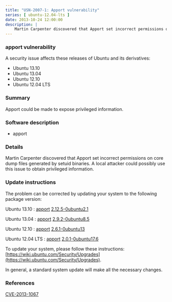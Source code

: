```yaml
---
title: "USN-2007-1: Apport vulnerability"
series: [ ubuntu-12.04-lts ]
date: 2013-10-24 12:00:00
description: |
    Martin Carpenter discovered that Apport set incorrect permissions on core dump files generated by setuid binaries. A local attacker could possibly use this issue to obtain privileged information. 
--- 
```

 
### apport vulnerability

A security issue affects these releases of Ubuntu and its derivatives:

* Ubuntu 13.10
* Ubuntu 13.04
* Ubuntu 12.10
* Ubuntu 12.04 LTS

### Summary

Apport could be made to expose privileged information. 

### Software description

* apport 

### Details

Martin Carpenter discovered that Apport set incorrect permissions on core dump files generated by setuid binaries. A local attacker could possibly use this issue to obtain privileged information. 

### Update instructions

The problem can be corrected by updating your system to the following package version:

Ubuntu 13.10
 : [apport](https://launchpad.net/ubuntu/+source/apport) <span> [2.12.5-0ubuntu2.1](https://launchpad.net/ubuntu/+source/apport/2.12.5-0ubuntu2.1) </span> 

Ubuntu 13.04
 : [apport](https://launchpad.net/ubuntu/+source/apport) <span> [2.9.2-0ubuntu8.5](https://launchpad.net/ubuntu/+source/apport/2.9.2-0ubuntu8.5) </span> 

Ubuntu 12.10
 : [apport](https://launchpad.net/ubuntu/+source/apport) <span> [2.6.1-0ubuntu13](https://launchpad.net/ubuntu/+source/apport/2.6.1-0ubuntu13) </span> 

Ubuntu 12.04 LTS
 : [apport](https://launchpad.net/ubuntu/+source/apport) <span> [2.0.1-0ubuntu17.6](https://launchpad.net/ubuntu/+source/apport/2.0.1-0ubuntu17.6) </span> 

To update your system, please follow these instructions: [https://wiki.ubuntu.com/Security/Upgrades](https://wiki.ubuntu.com/Security/Upgrades).

In general, a standard system update will make all the necessary changes. 

### References

 [CVE-2013-1067](http://people.ubuntu.com/~ubuntu-security/cve/CVE-2013-1067)
 
